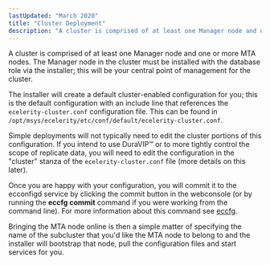 ```yaml
---
lastUpdated: "March 2020"
title: "Cluster Deployment"
description: "A cluster is comprised of at least one Manager node and one or more MTA nodes The Manager node in the cluster must be installed with the database role via the installer this will be your central point of management for the cluster The installer will create a default cluster..."
---
```


A cluster is comprised of at least one Manager node and one or more MTA nodes. The Manager node in the cluster must be installed with the database role via the installer; this will be your central point of management for the cluster.

The installer will create a default cluster-enabled configuration for you; this is the default configuration with an include line that references the `ecelerity-cluster.conf` configuration file. This can be found in `/opt/msys/ecelerity/etc/conf/default/ecelerity-cluster.conf`.

Simple deployments will not typically need to edit the cluster portions of this configuration. If you intend to use DuraVIP™ or to more tightly control the scope of replicate data, you will need to edit the configuration in the "cluster" stanza of the `ecelerity-cluster.conf` file (more details on this later).

Once you are happy with your configuration, you will commit it to the ecconfigd service by clicking the commit button in the webconsole (or by running the **eccfg commit**        command if you were working from the command line). For more information about this command see [eccfg](/momentum/3/3-reference/executable-eccfg).

Bringing the MTA node online is then a simple matter of specifying the name of the subcluster that you'd like the MTA node to belong to and the installer will bootstrap that node, pull the configuration files and start services for you.